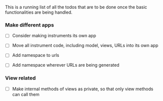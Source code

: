 This is a running list of all the todos that are to be done once the basic functionalities are being handled.

### Make different apps
- [ ] Consider making instruments its own app
- [ ] Move all instrument code, including model, views, URLs into its own app
- [ ] Add namespace to urls
- [ ] Add namespace wherever URLs are being generated


### View related
- [ ] Make internal methods of views as private, so that only view methods can call them
